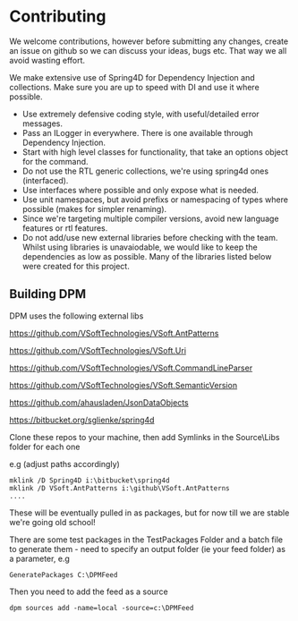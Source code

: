 # Contributing

We welcome contributions, however before submitting any changes, create an issue on github so we can discuss your ideas, bugs etc. That way we all avoid wasting effort.

We make extensive use of Spring4D for Dependency Injection and collections. Make sure you are up to speed with DI and use it where possible.

- Use extremely defensive coding style, with useful/detailed error messages.
- Pass an ILogger in everywhere. There is one available through Dependency Injection.
- Start with high level classes for functionality, that take an options object for the command.
- Do not use the RTL generic collections, we're using spring4d ones (interfaced).
- Use interfaces where possible and only expose what is needed.
- Use unit namespaces, but avoid prefixs or namespacing of types where possible (makes for simpler renaming).
- Since we're targeting multiple compiler versions, avoid new language features or rtl features.
- Do not add/use new external libraries before checking with the team. Whilst using libraries is unavaiodable, we would like to keep the dependencies as low as possible. Many of the libraries listed below were created for this project.

## Building DPM

DPM uses the following external libs

<https://github.com/VSoftTechnologies/VSoft.AntPatterns>

<https://github.com/VSoftTechnologies/VSoft.Uri>

<https://github.com/VSoftTechnologies/VSoft.CommandLineParser>

<https://github.com/VSoftTechnologies/VSoft.SemanticVersion>

<https://github.com/ahausladen/JsonDataObjects>

<https://bitbucket.org/sglienke/spring4d>

Clone these repos to your machine, then add Symlinks in the Source\Libs folder for each one

e.g (adjust paths accordingly)

```cli
mklink /D Spring4D i:\bitbucket\spring4d
mklink /D VSoft.AntPatterns i:\github\VSoft.AntPatterns
....
```

These will be eventually pulled in as packages, but for now till we are stable we're going old school!

There are some test packages in the TestPackages Folder and a batch file to generate them - need to specify an output folder (ie your feed folder) as a parameter, e.g

`GeneratePackages C:\DPMFeed`

Then you need to add the feed as a source

`dpm sources add -name=local -source=c:\DPMFeed`
